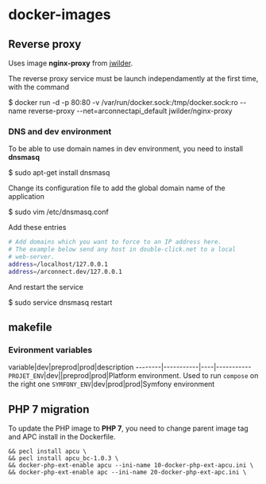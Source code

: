# docker-images

## Reverse proxy

Uses image **nginx-proxy** from [jwilder](https://github.com/jwilder/nginx-proxy).

The reverse proxy service must be launch independamently at the first time, with the command

  $ docker run -d -p 80:80 -v /var/run/docker.sock:/tmp/docker.sock:ro --name reverse-proxy --net=arconnectapi_default jwilder/nginx-proxy

### DNS and dev environment

To be able to use domain names in dev environment, you need to install **dnsmasq**

  $ sudo apt-get install dnsmasq

Change its configuration file to add the global domain name of the application

  $ sudo vim /etc/dnsmasq.conf

Add these entries

```bash
# Add domains which you want to force to an IP address here.
# The example below send any host in double-click.net to a local
# web-server.
address=/localhost/127.0.0.1
address=/arconnect.dev/127.0.0.1
```
And restart the service

  $ sudo service dnsmasq restart

## makefile

### Evironment variables

variable|dev|preprod|prod|description
--------|-----------|----|-----------
`PROJET_ENV`|dev||preprod|prod|Platform environment. Used to run `compose` on the right one
`SYMFONY_ENV`|dev|prod|prod|Symfony environment

## PHP 7 migration

To update the PHP image to **PHP 7**, you need to change parent image tag and APC install in the Dockerfile.

```
&& pecl install apcu \
&& pecl install apcu_bc-1.0.3 \
&& docker-php-ext-enable apcu --ini-name 10-docker-php-ext-apcu.ini \
&& docker-php-ext-enable apc --ini-name 20-docker-php-ext-apc.ini \
```
